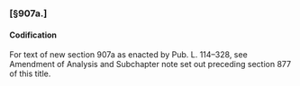 ### [§907a.] ###

#### Codification ####

For text of new section 907a as enacted by Pub. L. 114–328, see Amendment of Analysis and Subchapter note set out preceding section 877 of this title.